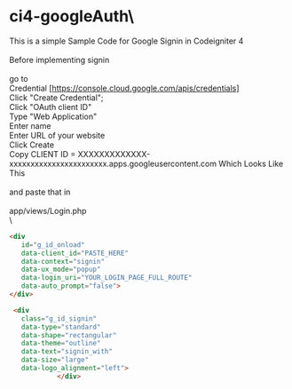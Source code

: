 # ci4-googleAuth\
This is a simple Sample Code for Google Signin in Codeigniter 4\
\
Before implementing signin \
\
go to \
Credential [https://console.cloud.google.com/apis/credentials] \
Click "Create Credential";\
Click "OAuth client ID"\
Type "Web Application"\
Enter name \
Enter URL of your website\
Click Create\
Copy CLIENT ID = XXXXXXXXXXXXX-xxxxxxxxxxxxxxxxxxxxxxx.apps.googleusercontent.com Which Looks Like This \
\
and paste that in \
\
app/views/Login.php\
\
```html
<div
   id="g_id_onload" 
   data-client_id="PASTE_HERE"
   data-context="signin"
   data-ux_mode="popup"
   data-login_uri="YOUR_LOGIN_PAGE_FULL_ROUTE"
   data-auto_prompt="false">
</div>

 <div
   class="g_id_signin"
   data-type="standard"
   data-shape="rectangular"
   data-theme="outline"
   data-text="signin_with"
   data-size="large"
   data-logo_alignment="left">
            </div>

```
